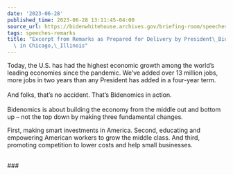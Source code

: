 ```yaml
---
date: '2023-06-28'
published_time: 2023-06-28 13:11:45-04:00
source_url: https://bidenwhitehouse.archives.gov/briefing-room/speeches-remarks/2023/06/28/excerpt-from-remarks-as-prepared-for-delivery-by-president-biden-on-bidenomics-in-chicago-illinois/
tags: speeches-remarks
title: "Excerpt from Remarks as Prepared for Delivery by President\_Biden on Bidenomics\
  \ in Chicago,\_Illinois"
---
```

 
Today, the U.S. has had the highest economic growth among the world’s
leading economies since the pandemic. We’ve added over 13 million jobs,
more jobs in two years than any President has added in a four-year
term.  
​  
And folks, that’s no accident. That’s Bidenomics in action.  
   
Bidenomics is about building the economy from the middle out and bottom
up – not the top down by making three fundamental changes.

First, making smart investments in America. Second, educating and
empowering American workers to grow the middle class. And third,
promoting competition to lower costs and help small businesses.  
 

\###
